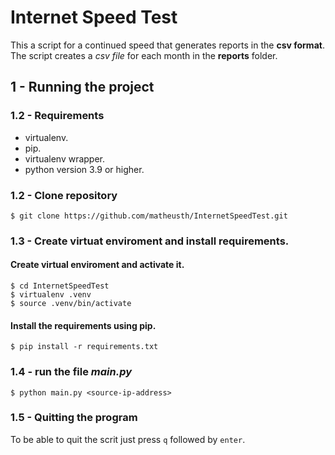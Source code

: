 # Internet Speed Test

This a script for a continued speed that generates reports in the **csv format**. The script creates a *csv file* for
each month in the **reports** folder.

## 1 - Running the project

### 1.2 - Requirements

- virtualenv.
- pip.
- virtualenv wrapper.
- python version 3.9 or higher.

### 1.2 - Clone repository

```shell
$ git clone https://github.com/matheusth/InternetSpeedTest.git
```

### 1.3 - Create virtuat enviroment and install requirements.

#### Create virtual enviroment and activate it.

```shell
$ cd InternetSpeedTest
$ virtualenv .venv
$ source .venv/bin/activate
```

#### Install the requirements using **pip**.

```shell
$ pip install -r requirements.txt
```

### 1.4 - run the file *main.py*
```shell
$ python main.py <source-ip-address>
```

### 1.5 - Quitting the program
To be able to quit the scrit just press `q` followed by `enter`. 
